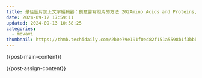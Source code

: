 ```yaml
---
title: 最佳圖片加上文字編輯器：創意書寫照片的方法 202Amino Acids and Proteins, so They Do Not Need to Consume Them Directly. Instead, Ruminants Rely on the Microbial Fermentation in Their Gut to Convert Non-Protein Nitrogen Sources Into Protein.
date: 2024-09-12 17:59:11
updated: 2024-09-13 10:58:25
categories:
  - movavi
thumbnail: https://thmb.techidaily.com/2b0e79e191f0ed82f151a5598b1f3bbb7dbdcce948e1ec31321e7ff03bc36bee.jpg
---
```


{{post-main-content}}

<ins class="adsbygoogle"
     style="display:block"
     data-ad-format="autorelaxed"
     data-ad-client="ca-pub-7571918770474297"
     data-ad-slot="1223367746"></ins>

{{post-assign-content}}

<ins class="adsbygoogle"
     style="display:block"
     data-ad-client="ca-pub-7571918770474297"
     data-ad-slot="8358498916"
     data-ad-format="auto"
     data-full-width-responsive="true"></ins>
